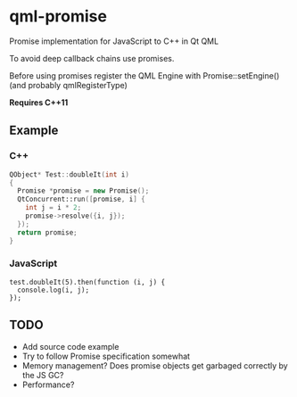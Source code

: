 # qml-promise

Promise implementation for JavaScript to C++ in Qt QML

To avoid deep callback chains use promises.

Before using promises register the QML Engine with Promise::setEngine()
(and probably qmlRegisterType)

**Requires C++11**

## Example

### C++

```cpp
QObject* Test::doubleIt(int i)
{
  Promise *promise = new Promise();
  QtConcurrent::run([promise, i] {
    int j = i * 2;
    promise->resolve({i, j});
  });
  return promise;
}
```

### JavaScript

```javasript
test.doubleIt(5).then(function (i, j) {
  console.log(i, j);
});
```


## TODO

* Add source code example
* Try to follow Promise specification somewhat
* Memory management? Does promise objects get garbaged correctly by the JS GC?
* Performance?
